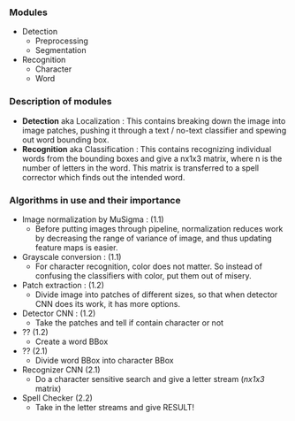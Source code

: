 ### Modules

* Detection
    * Preprocessing
    * Segmentation
* Recognition
    * Character
    * Word

### Description of modules

* **Detection** aka Localization : This contains breaking down the image into image patches, pushing it through a text / no-text classifier and spewing out word bounding box.
* **Recognition** aka Classification : This contains recognizing individual words from the bounding boxes and give a nx1x3 matrix, where n is the number of letters in the word. This matrix is transferred to a spell corrector which finds out the intended word.

### Algorithms in use and their importance

* Image normalization by MuSigma : (1.1)
    * Before putting images through pipeline, normalization reduces work by decreasing the range of variance of image, and thus updating feature maps is easier.
* Grayscale conversion : (1.1)
    * For character recognition, color does not matter. So instead of confusing the classifiers with color, put them out of misery.
* Patch extraction : (1.2)
    * Divide image into patches of different sizes, so that when detector CNN does its work, it has more options.
* Detector CNN : (1.2)
    * Take the patches and tell if contain character or not
* ??  (1.2)
    * Create a word BBox
* ?? (2.1)
    * Divide word BBox into character BBox
* Recognizer CNN (2.1)
    * Do a character sensitive search and give a letter stream (*nx1x3* matrix)
* Spell Checker (2.2)
    * Take in the letter streams and give RESULT!
